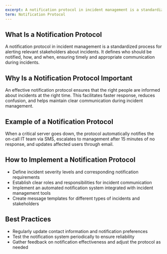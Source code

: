 ```yaml
---
excerpt: A notification protocol in incident management is a standardized process for alerting relevant stakeholders about incidents.
term: Notification Protocol
---
```

## What Is a Notification Protocol

A notification protocol in incident management is a standardized process for alerting relevant stakeholders about incidents. It defines who should be notified, how, and when, ensuring timely and appropriate communication during incidents.

## Why Is a Notification Protocol Important

An effective notification protocol ensures that the right people are informed about incidents at the right time. This facilitates faster response, reduces confusion, and helps maintain clear communication during incident management.

## Example of a Notification Protocol

When a critical server goes down, the protocol automatically notifies the on-call IT team via SMS, escalates to management after 15 minutes of no response, and updates affected users through email.

## How to Implement a Notification Protocol

- Define incident severity levels and corresponding notification requirements
- Establish clear roles and responsibilities for incident communication
- Implement an automated notification system integrated with incident management tools
- Create message templates for different types of incidents and stakeholders

## Best Practices

- Regularly update contact information and notification preferences
- Test the notification system periodically to ensure reliability
- Gather feedback on notification effectiveness and adjust the protocol as needed
